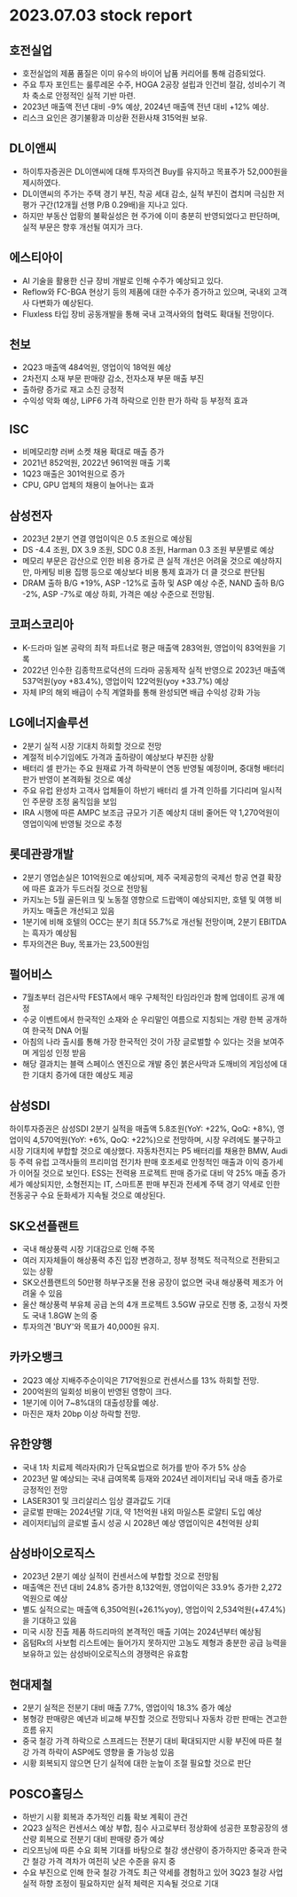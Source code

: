 # 2023.07.03 stock report
## 호전실업
- 호전실업의 제품 품질은 이미 유수의 바이어 납품 커리어를 통해 검증되었다.
- 주요 투자 포인트는 룰루레몬 수주, HOGA 2공장 설립과 인건비 절감, 성비수기 격차 축소로 안정적인 실적 기반 마련.
- 2023년 매출액 전년 대비 -9% 예상, 2024년 매출액 전년 대비 +12% 예상.
- 리스크 요인은 경기불황과 미상환 전환사채 315억원 보유.
## DL이앤씨
- 하이투자증권은 DL이앤씨에 대해 투자의견 Buy를 유지하고 목표주가 52,000원을 제시하였다.
- DL이앤씨의 주가는 주택 경기 부진, 착공 세대 감소, 실적 부진이 겹치며 극심한 저평가 구간(12개월 선행 P/B 0.29배)을 지나고 있다.
- 하지만 부동산 업황의 불확실성은 현 주가에 이미 충분히 반영되었다고 판단하며, 실적 부문은 향후 개선될 여지가 크다.
## 에스티아이
- AI 기술을 활용한 신규 장비 개발로 인해 수주가 예상되고 있다.
- Reflow와 FC-BGA 현상기 등의 제품에 대한 수주가 증가하고 있으며, 국내외 고객사 다변화가 예상된다.
- Fluxless 타입 장비 공동개발을 통해 국내 고객사와의 협력도 확대될 전망이다.
## 천보
- 2Q23 매출액 484억원, 영업이익 18억원 예상
- 2차전지 소재 부문 판매량 감소, 전자소재 부문 매출 부진
- 출하량 증가로 재고 소진 긍정적
- 수익성 악화 예상, LiPF6 가격 하락으로 인한 판가 하락 등 부정적 효과
## ISC
- 비메모리향 러버 소켓 채용 확대로 매출 증가
- 2021년 852억원, 2022년 961억원 매출 기록
- 1Q23 매출은 301억원으로 증가
- CPU, GPU 업체의 채용이 늘어나는 효과
## 삼성전자
- 2023년 2분기 연결 영업이익은 0.5 조원으로 예상됨
- DS -4.4 조원, DX 3.9 조원, SDC 0.8 조원, Harman 0.3 조원 부문별로 예상
- 메모리 부문은 감산으로 인한 비용 증가로 큰 실적 개선은 어려울 것으로 예상하지만, 마케팅 비용 집행 등으로 예상보다 비용 통제 효과가 더 클 것으로 판단됨
- DRAM 출하 B/G +19%, ASP -12%로 출하 및 ASP 예상 수준, NAND 출하 B/G -2%, ASP -7%로 예상 하회, 가격은 예상 수준으로 전망됨.
## 코퍼스코리아
- K-드라마 일본 공략의 최적 파트너로 평균 매출액 283억원, 영업이익 83억원을 기록
- 2022년 인수한 김종학프로덕션의 드라마 공동제작 실적 반영으로 2023년 매출액 537억원(yoy +83.4%), 영업이익 122억원(yoy +33.7%) 예상
- 자체 IP의 해외 배급이 수직 계열화를 통해 완성되면 배급 수익성 강화 가능
## LG에너지솔루션
- 2분기 실적 시장 기대치 하회할 것으로 전망
- 계절적 비수기임에도 가격과 출하량이 예상보다 부진한 상황
- 배터리 셀 판가는 주요 원재료 가격 하락분이 연동 반영될 예정이며, 중대형 배터리 판가 반영이 본격화될 것으로 예상
- 주요 유럽 완성차 고객사 업체들이 하반기 배터리 셀 가격 인하를 기다리며 일시적인 주문량 조정 움직임을 보임
- IRA 시행에 따른 AMPC 보조금 규모가 기존 예상치 대비 줄어든 약 1,270억원이 영업이익에 반영될 것으로 추정
## 롯데관광개발
- 2분기 영업손실은 101억원으로 예상되며, 제주 국제공항의 국제선 항공 연결 확장에 따른 효과가 두드러질 것으로 전망됨
- 카지노는 5월 골든위크 및 노동절 영향으로 드랍액이 예상되지만, 호텔 및 여행 비카지노 매출은 개선되고 있음
- 1분기에 비해 호텔의 OCC는 분기 최대 55.7%로 개선될 전망이며, 2분기 EBITDA는 흑자가 예상됨
- 투자의견은 Buy, 목표가는 23,500원임
## 펄어비스
- 7월초부터 검은사막 FESTA에서 매우 구체적인 타임라인과 함께 업데이트 공개 예정
- 수궁 이벤트에서 한국적인 소재와 순 우리말인 여름으로 지칭되는 개량 한복 공개하여 한국적 DNA 어필
- 아침의 나라 출시를 통해 가장 한국적인 것이 가장 글로벌할 수 있다는 것을 보여주며 게임성 인정 받음
- 해당 결과치는 블랙 스페이스 엔진으로 개발 중인 붉은사막과 도깨비의 게임성에 대한 기대치 증가에 대한 예상도 제공
## 삼성SDI
하이투자증권은 삼성SDI 2분기 실적을 매출액 5.8조원(YoY: +22%, QoQ: +8%), 영업이익 4,570억원(YoY: +6%, QoQ: +22%)으로 전망하며, 시장 우려에도 불구하고 시장 기대치에 부합할 것으로 예상했다. 자동차전지는 P5 배터리를 채용한 BMW, Audi 등 주력 유럽 고객사들의 프리미엄 전기차 판매 호조세로 안정적인 매출과 이익 증가세가 이어질 것으로 보인다. ESS는 전력용 프로젝트 판매 증가로 대비 약 25% 매출 증가세가 예상되지만, 소형전지는 IT, 스마트폰 판매 부진과 전세계 주택 경기 약세로 인한 전동공구 수요 둔화세가 지속될 것으로 예상된다.
## SK오션플랜트
- 국내 해상풍력 시장 기대감으로 인해 주목
- 여러 지자체들이 해상풍력 추진 입장 변경하고, 정부 정책도 적극적으로 전환되고 있는 상황
- SK오션플랜트의 50만평 하부구조물 전용 공장이 없으면 국내 해상풍력 제조가 어려울 수 있음
- 울산 해상풍력 부유체 공급 논의 4개 프로젝트 3.5GW 규모로 진행 중, 고정식 자켓도 국내 1.8GW 논의 중
- 투자의견 'BUY'와 목표가 40,000원 유지.
## 카카오뱅크
- 2Q23 예상 지배주주순이익은 717억원으로 컨센서스를 13% 하회할 전망.
- 200억원의 일회성 비용이 반영된 영향이 크다.
- 1분기에 이어 7~8%대의 대출성장률 예상.
- 마진은 재차 20bp 이상 하락할 전망.
## 유한양행
- 국내 1차 치료제 렉라자(R)가 단독요법으로 허가를 받아 주가 5% 상승
- 2023년 말 예상되는 국내 급여목록 등재와 2024년 레이저티닙 국내 매출 증가로 긍정적인 전망
- LASER301 및 크리살리스 임상 결과값도 기대
- 글로벌 판매는 2024년말 기대, 약 1천억원 내외 마일스톤 로얄티 도입 예상
- 레이저티닙의 글로벌 출시 성공 시 2028년 예상 영업이익은 4천억원 상회
## 삼성바이오로직스
- 2023년 2분기 예상 실적이 컨센서스에 부합할 것으로 전망됨
- 매출액은 전년 대비 24.8% 증가한 8,132억원, 영업이익은 33.9% 증가한 2,272억원으로 예상
- 별도 실적으로는 매출액 6,350억원(+26.1%yoy), 영업이익 2,534억원(+47.4%)을 기대하고 있음
- 미국 시장 진출 제품 하드리마의 본격적인 매출 기여는 2024년부터 예상됨
- 옵텀Rx의 사보험 리스트에는 들어가지 못하지만 고농도 제형과 충분한 공급 능력을 보유하고 있는 삼성바이오로직스의 경쟁력은 유효함
## 현대제철
- 2분기 실적은 전분기 대비 매출 7.7%, 영업이익 18.3% 증가 예상
- 봉형강 판매량은 예년과 비교해 부진할 것으로 전망되나 자동차 강판 판매는 견고한 흐름 유지
- 중국 철강 가격 하락으로 스프레드는 전분기 대비 확대되지만 시황 부진에 따른 철강 가격 하락이 ASP에도 영향을 줄 가능성 있음
- 시황 회복되지 않으면 단기 실적에 대한 눈높이 조절 필요할 것으로 판단
## POSCO홀딩스
- 하반기 시황 회복과 추가적인 리튬 확보 계획이 관건
- 2Q23 실적은 컨센서스 예상 부합, 침수 사고로부터 정상화에 성공한 포항공장의 생산량 회복으로 전분기 대비 판매량 증가 예상
- 리오프닝에 따른 수요 회복 기대를 바탕으로 철강 생산량이 증가하지만 중국과 한국 간 철강 가격 격차가 여전히 낮은 수준을 유지 중
- 수요 부진으로 인해 한국 철강 가격도 최근 약세를 경험하고 있어 3Q23 철강 사업 실적 하향 조정이 필요하지만 실적 체력은 지속될 것으로 기대